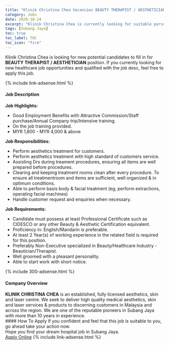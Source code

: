 ```yaml
---
title: "Klinik Christina Chea Vacancies BEAUTY THERAPIST / AESTHETICIAN" 
category: Jobs 
date: 2020-10-24 
excerpt: "Klinik Christina Chea is currently looking for suitable person to fill in the BEAUTY THERAPIST / AESTHETICIAN which positioned at Subang Jaya" 
tags: [Subang Jaya] 
toc: true 
toc_label: TOC 
toc_icon: "fire" 
--- 
```


<p>Klinik Christina Chea is looking for new potential candidates to fill in for <b>BEAUTY THERAPIST / AESTHETICIAN</b> position. If you currently looking for new healthcare job opportunities and qualified with the job desc, feel free to apply this job.
</p>{% include link-adsense.html %} 
<div><div><h4>Job Description</h4></div><div><div><span><div><div><strong>Job Highlights:</strong></div><div><ul><li>Good Employment Benefits with Attractive Commission/Staff purchase/Annual Company trip/Intensive training.</li><li>On the job training provided.</li><li>MYR 1,800 - MYR 4,000 &amp; above</li></ul></div><div><strong>Job Responsibilities:</strong></div><ul><li>Perform aesthetics treatment for customers.</li><li>Perform aesthetics treatment with high standard of customers service.</li><li>Assisting Drs during treament procedures, ensuring all items are well prepared before procedures.</li><li>Clearing and keeping treatment rooms clean after every procedure. To ensure all treatmentroom and items are sufficient, well organized &amp; in optimum conditions.</li><li>Able to perform basis body &amp; facial treatment (eg; perform extractions, operating facial machines)&#160;</li><li>Handle customer request and enquiries when necessary.</li></ul><div><strong>Job &#8203;Requirements:</strong></div><ul><li>Candidate must possess at least Professional Certificate such as CIDESCO or any other Beauty &amp; Aesthetic Certification equivalent.</li><li>Proficiency in:&#160;English/Mandarin is preferable.</li><li>At least 2&#160;Year(s) of working experience in the related field is required for this position.</li><li>Preferably Non-Executive specialized in Beauty/Healthcare Industry - Beautician/Therapist.</li><li>Well groomed with a pleasant personality.</li><li>Able to start work with short notice.</li></ul></div></span></div></div></div> 
{% include 300-adsense.html %} 
<div><div><h4>Company Overview</h4></div><div><div><span><div><div><strong>KLINIK CHRISTINA CHEA</strong>&#160;is an established, fully licensed aesthetics, skin and laser centre. We seek to deliver high quality medical aesthetics, skin and laser services &amp; products to discerning customers in Malaysia and across the region. We are one of the reputable pioneers in Subang Jaya with more than 10 years in experience.&#160;</div></div></span></div></div></div> 
#### How To Apply 
If you confident and feel that this job is suitable to you, go ahead take your action now. <br/> 
Hope you find your dream hospital job in Subang Jaya. <br/> 
<a href="https://www.jobstreet.com.my/en/job/beauty-therapist-aesthetician-4399876?jobId=jobstreet-my-job-4399876" class="btn btn--warning" target="_blank" rel="nofollow noopenner">Apply Online</a> 
{% include link-adsense.html %} 